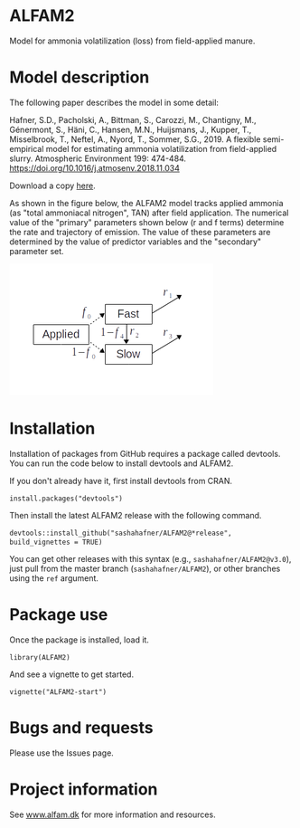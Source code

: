 # ALFAM2
Model for ammonia volatilization (loss) from field-applied manure.

# Model description
The following paper describes the model in some detail:

Hafner, S.D., Pacholski, A., Bittman, S., Carozzi, M., Chantigny, M., Génermont, S., Häni, C., Hansen, M.N., Huijsmans, J., Kupper, T., Misselbrook, T., Neftel, A., Nyord, T., Sommer, S.G., 2019. A flexible semi-empirical model for estimating ammonia volatilization from field-applied slurry. Atmospheric Environment 199: 474-484. <https://doi.org/10.1016/j.atmosenv.2018.11.034>

Download a copy [here](https://drive.google.com/file/d/1UEzmjApe2kMs4CyX6dUQIqn0ZOZ8elV9/view?usp=sharing).

As shown in the figure below, the ALFAM2 model tracks applied ammonia (as "total ammoniacal nitrogen", TAN) after field application.
The numerical value of the "primary" parameters shown below (r and f terms) determine the rate and trajectory of emission.
The value of these parameters are determined by the value of predictor variables and the "secondary" parameter set.

![schematic](schematic.png)

# Installation
Installation of packages from GitHub requires a package called devtools.
You can run the code below to install devtools and ALFAM2.

If you don't already have it, first install devtools from CRAN.

```
install.packages("devtools")
```

Then install the latest ALFAM2 release with the following command.

```
devtools::install_github("sashahafner/ALFAM2@*release", build_vignettes = TRUE)
```

You can get other releases with this syntax (e.g., `sashahafner/ALFAM2@v3.0`), just pull from the master branch (`sashahafner/ALFAM2`), or other branches using the `ref` argument.

# Package use
Once the package is installed, load it.

```
library(ALFAM2)
```

And see a vignette to get started.

```
vignette("ALFAM2-start")
```

# Bugs and requests
Please use the Issues page.

# Project information
See www.alfam.dk for more information and resources.
